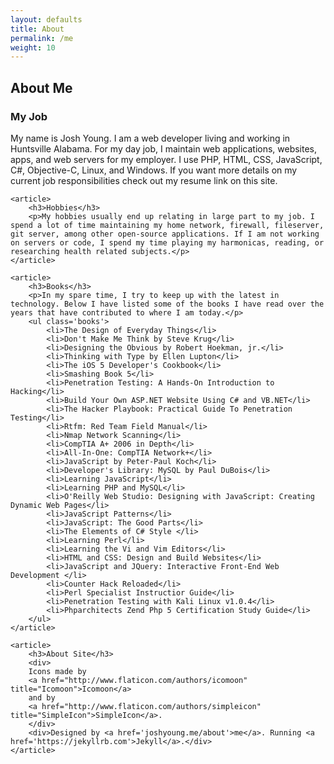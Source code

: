 ```yaml
---
layout: defaults
title: About
permalink: /me
weight: 10
---
```


<section class='content'>
<h2>About Me</h2>
    <article>
        <h3>My Job</h3>
        <p>My name is Josh Young. I am a web developer living and working in Huntsville Alabama. For my day job,
        I maintain web applications, websites, apps, and web servers for my employer. I use PHP, HTML, CSS, JavaScript, C#, Objective-C, Linux, and Windows. If you want more details on my current job responsibilities check out my resume link on this site.</p>
    </article>

    <article>
        <h3>Hobbies</h3>
        <p>My hobbies usually end up relating in large part to my job. I spend a lot of time maintaining my home network, firewall, fileserver, git server, among other open-source applications. If I am not working on servers or code, I spend my time playing my harmonicas, reading, or researching health related subjects.</p>
    </article>

    <article>
        <h3>Books</h3>
        <p>In my spare time, I try to keep up with the latest in technology. Below I have listed some of the books I have read over the years that have contributed to where I am today.</p>
        <ul class='books'>
            <li>The Design of Everyday Things</li>
            <li>Don't Make Me Think by Steve Krug</li>
            <li>Designing the Obvious by Robert Hoekman, jr.</li>
            <li>Thinking with Type by Ellen Lupton</li>
            <li>The iOS 5 Developer's Cookbook</li>
            <li>Smashing Book 5</li>
            <li>Penetration Testing: A Hands-On Introduction to Hacking</li>
            <li>Build Your Own ASP.NET Website Using C# and VB.NET</li>
            <li>The Hacker Playbook: Practical Guide To Penetration Testing</li>
            <li>Rtfm: Red Team Field Manual</li>
            <li>Nmap Network Scanning</li>
            <li>CompTIA A+ 2006 in Depth</li>
            <li>All-In-One: CompTIA Network+</li>
            <li>JavaScript by Peter-Paul Koch</li>
            <li>Developer's Library: MySQL by Paul DuBois</li>
            <li>Learning JavaScript</li>
            <li>Learning PHP and MySQL</li>
            <li>O'Reilly Web Studio: Designing with JavaScript: Creating Dynamic Web Pages</li>
            <li>JavaScript Patterns</li>
            <li>JavaScript: The Good Parts</li>
            <li>The Elements of C# Style </li>
            <li>Learning Perl</li>
            <li>Learning the Vi and Vim Editors</li>
            <li>HTML and CSS: Design and Build Websites</li>
            <li>JavaScript and JQuery: Interactive Front-End Web Development </li>
            <li>Counter Hack Reloaded</li>
            <li>Perl Specialist Instructior Guide</li>
            <li>Penetration Testing with Kali Linux v1.0.4</li>
            <li>Phparchitects Zend Php 5 Certification Study Guide</li>
        </ul>
    </article>

    <article>
        <h3>About Site</h3>
        <div>
        Icons made by 
        <a href="http://www.flaticon.com/authors/icomoon" title="Icomoon">Icomoon</a> 
        and by
        <a href="http://www.flaticon.com/authors/simpleicon" title="SimpleIcon">SimpleIcon</a>.
        </div>
        <div>Designed by <a href='joshyoung.me/about'>me</a>. Running <a href='https://jekyllrb.com'>Jekyll</a>.</div>
    </article>

</section>
